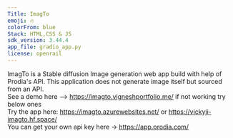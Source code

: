 ```yaml
---
Title: ImagTo
emoji: 🔥
colorFrom: blue
Stack: HTML,CSS & JS
sdk_version: 3.44.4
app_file: gradio_app.py
license: openrail
---
```

ImagTo is a Stable diffusion Image generation web app build with help of Prodia's API. This application does not generate image itself but sourced from an API. <br />
See a demo here --> https://imagto.vigneshportfolio.me/ if not working try below ones<br />
Try the app here: https://imagto.azurewebsites.net/   or   https://vickyji-imagto.hf.space/<br />
You can get your own api key here -> https://app.prodia.com/


